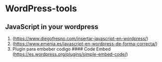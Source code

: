 # WordPress-tools
## JavaScript in your wordpress
  1. (https://www.diegofresno.com/insertar-javascript-en-wordpress/)
  2. (https://www.emenia.es/javascript-en-wordpress-de-forma-correcta/)
  3. Plugin para embeber codigo  #### Code Embed (https://es.wordpress.org/plugins/simple-embed-code/)
